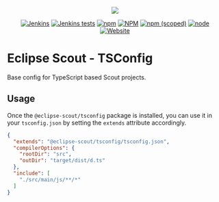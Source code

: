 <p align="center">
  <a href="https://www.eclipse.org/scout/" target="_blank" rel="noopener noreferrer"><img src="https://eclipsescout.github.io/assets/img/eclipse-scout-logo.svg"></a>
</p>

<p align="center">
  <a href="https://ci.eclipse.org/scout/view/Scout%20Nightly%20Jobs/job/scout-integration-22.0-RT-nightly_pipeline/" target="_blank" rel="noopener noreferrer"><img alt="Jenkins" src="https://img.shields.io/jenkins/build?jobUrl=https%3A%2F%2Fci.eclipse.org%2Fscout%2Fview%2FScout%2520Nightly%2520Jobs%2Fjob%2Fscout-integration-22.0-RT-nightly_pipeline%2F"></a>
  <a href="https://ci.eclipse.org/scout/view/Scout%20Nightly%20Jobs/job/scout-integration-22.0-RT-nightly_pipeline/" target="_blank" rel="noopener noreferrer"><img alt="Jenkins tests" src="https://img.shields.io/jenkins/tests?compact_message&jobUrl=https%3A%2F%2Fci.eclipse.org%2Fscout%2Fview%2FScout%2520Nightly%2520Jobs%2Fjob%2Fscout-integration-22.0-RT-nightly_pipeline%2F"></a>
  <a href="https://www.npmjs.com/package/@eclipse-scout/tsconfig" target="_blank" rel="noopener noreferrer"><img alt="npm" src="https://img.shields.io/npm/dm/@eclipse-scout/tsconfig"></a>
  <a href="https://www.eclipse.org/legal/epl-2.0/" target="_blank" rel="noopener noreferrer"><img alt="NPM" src="https://img.shields.io/npm/l/@eclipse-scout/tsconfig"></a>
  <a href="https://www.npmjs.com/package/@eclipse-scout/tsconfig" target="_blank" rel="noopener noreferrer"><img alt="npm (scoped)" src="https://img.shields.io/npm/v/@eclipse-scout/tsconfig"></a>
  <a href="https://www.npmjs.com/package/@eclipse-scout/tsconfig" target="_blank" rel="noopener noreferrer"><img alt="node" src="https://img.shields.io/node/v/@eclipse-scout/tsconfig"></a>
  <a href="https://www.eclipse.org/scout/" target="_blank" rel="noopener noreferrer"><img alt="Website" src="https://img.shields.io/website?url=https%3A%2F%2Fwww.eclipse.org%2Fscout%2F"></a>
</p>

# Eclipse Scout - TSConfig

Base config for TypeScript based Scout projects.

## Usage

Once the `@eclipse-scout/tsconfig` package is installed, you can use it in your `tsconfig.json` by setting the `extends` attribute accordingly.

```json
{
  "extends": "@eclipse-scout/tsconfig/tsconfig.json",
  "compilerOptions": {
    "rootDir": "src",
    "outDir": "target/dist/d.ts"
  },
  "include": [
    "./src/main/js/**/*"
  ]
}

```
